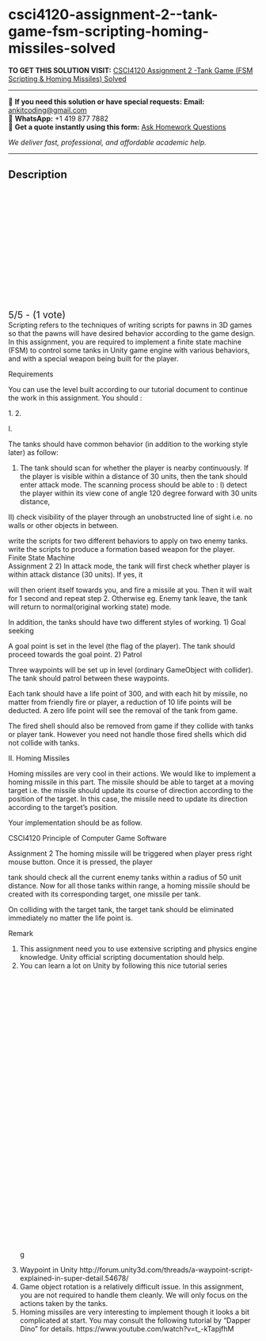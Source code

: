 # csci4120-assignment-2--tank-game-fsm-scripting-homing-missiles-solved
**TO GET THIS SOLUTION VISIT:** [CSCI4120 Assignment 2 -Tank Game (FSM Scripting & Homing Missiles) Solved](https://www.ankitcodinghub.com/product/csci4120-assignment-2-tank-game-fsm-scripting-homing-missiles-solved/)


---

📩 **If you need this solution or have special requests:** **Email:** ankitcoding@gmail.com  
📱 **WhatsApp:** +1 419 877 7882  
📄 **Get a quote instantly using this form:** [Ask Homework Questions](https://www.ankitcodinghub.com/services/ask-homework-questions/)

*We deliver fast, professional, and affordable academic help.*

---

<h2>Description</h2>



<div class="kk-star-ratings kksr-auto kksr-align-center kksr-valign-top" data-payload="{&quot;align&quot;:&quot;center&quot;,&quot;id&quot;:&quot;92216&quot;,&quot;slug&quot;:&quot;default&quot;,&quot;valign&quot;:&quot;top&quot;,&quot;ignore&quot;:&quot;&quot;,&quot;reference&quot;:&quot;auto&quot;,&quot;class&quot;:&quot;&quot;,&quot;count&quot;:&quot;1&quot;,&quot;legendonly&quot;:&quot;&quot;,&quot;readonly&quot;:&quot;&quot;,&quot;score&quot;:&quot;5&quot;,&quot;starsonly&quot;:&quot;&quot;,&quot;best&quot;:&quot;5&quot;,&quot;gap&quot;:&quot;4&quot;,&quot;greet&quot;:&quot;Rate this product&quot;,&quot;legend&quot;:&quot;5\/5 - (1 vote)&quot;,&quot;size&quot;:&quot;24&quot;,&quot;title&quot;:&quot;CSCI4120 Assignment 2 -Tank Game (FSM Scripting \u0026amp; Homing Missiles) Solved&quot;,&quot;width&quot;:&quot;138&quot;,&quot;_legend&quot;:&quot;{score}\/{best} - ({count} {votes})&quot;,&quot;font_factor&quot;:&quot;1.25&quot;}">

<div class="kksr-stars">

<div class="kksr-stars-inactive">
            <div class="kksr-star" data-star="1" style="padding-right: 4px">


<div class="kksr-icon" style="width: 24px; height: 24px;"></div>
        </div>
            <div class="kksr-star" data-star="2" style="padding-right: 4px">


<div class="kksr-icon" style="width: 24px; height: 24px;"></div>
        </div>
            <div class="kksr-star" data-star="3" style="padding-right: 4px">


<div class="kksr-icon" style="width: 24px; height: 24px;"></div>
        </div>
            <div class="kksr-star" data-star="4" style="padding-right: 4px">


<div class="kksr-icon" style="width: 24px; height: 24px;"></div>
        </div>
            <div class="kksr-star" data-star="5" style="padding-right: 4px">


<div class="kksr-icon" style="width: 24px; height: 24px;"></div>
        </div>
    </div>

<div class="kksr-stars-active" style="width: 138px;">
            <div class="kksr-star" style="padding-right: 4px">


<div class="kksr-icon" style="width: 24px; height: 24px;"></div>
        </div>
            <div class="kksr-star" style="padding-right: 4px">


<div class="kksr-icon" style="width: 24px; height: 24px;"></div>
        </div>
            <div class="kksr-star" style="padding-right: 4px">


<div class="kksr-icon" style="width: 24px; height: 24px;"></div>
        </div>
            <div class="kksr-star" style="padding-right: 4px">


<div class="kksr-icon" style="width: 24px; height: 24px;"></div>
        </div>
            <div class="kksr-star" style="padding-right: 4px">


<div class="kksr-icon" style="width: 24px; height: 24px;"></div>
        </div>
    </div>
</div>


<div class="kksr-legend" style="font-size: 19.2px;">
            5/5 - (1 vote)    </div>
    </div>
<div class="page" title="Page 1">
<div class="layoutArea">
<div class="column">
Scripting refers to the techniques of writing scripts for pawns in 3D games so that the pawns will have desired behavior according to the game design. In this assignment, you are required to implement a finite state machine (FSM) to control some tanks in Unity game engine with various behaviors, and with a special weapon being built for the player.

Requirements

You can use the level built according to our tutorial document to continue the work in this assignment. You should :

</div>
</div>
<div class="layoutArea">
<div class="column">
1. 2.

I.

The tanks should have common behavior (in addition to the working style later) as follow:

1) The tank should scan for whether the player is nearby continuously. If the player is visible within a distance of 30 units, then the tank should enter attack mode. The scanning process should be able to : I) detect the player within its view cone of angle 120 degree forward with 30 units distance,

II) check visibility of the player through an unobstructed line of sight i.e. no walls or other objects in between.

</div>
</div>
<div class="layoutArea">
<div class="column">
write the scripts for two different behaviors to apply on two enemy tanks. write the scripts to produce a formation based weapon for the player.

</div>
</div>
<div class="layoutArea">
<div class="column">
Finite State Machine

</div>
</div>
</div>
<div class="page" title="Page 2">
<div class="layoutArea">
<div class="column">
Assignment 2 2) In attack mode, the tank will first check whether player is within attack distance (30 units). If yes, it

will then orient itself towards you, and fire a missile at you. Then it will wait for 1 second and repeat step 2. Otherwise eg. Enemy tank leave, the tank will return to normal(original working state) mode.

In addition, the tanks should have two different styles of working. 1) Goal seeking

A goal point is set in the level (the flag of the player). The tank should proceed towards the goal point. 2) Patrol

Three waypoints will be set up in level (ordinary GameObject with collider). The tank should patrol between these waypoints.

Each tank should have a life point of 300, and with each hit by missile, no matter from friendly fire or player, a reduction of 10 life points will be deducted. A zero life point will see the removal of the tank from game.

The fired shell should also be removed from game if they collide with tanks or player tank. However you need not handle those fired shells which did not collide with tanks.

II. Homing Missiles

Homing missiles are very cool in their actions. We would like to implement a homing missile in this part. The missile should be able to target at a moving target i.e. the missile should update its course of direction according to the position of the target. In this case, the missile need to update its direction according to the target’s position.

Your implementation should be as follow.

</div>
</div>
</div>
<div class="page" title="Page 3">
<div class="layoutArea">
<div class="column">
CSCI4120 Principle of Computer Game Software

Assignment 2 The homing missile will be triggered when player press right mouse button. Once it is pressed, the player

tank should check all the current enemy tanks within a radius of 50 unit distance. Now for all those tanks within range, a homing missile should be created with its corresponding target, one missile per tank.

On colliding with the target tank, the target tank should be eliminated immediately no matter the life point is.

Remark

<ol>
<li>This assignment need you to use extensive scripting and physics engine knowledge. Unity official scripting documentation should help.</li>
<li>You can learn a lot on Unity by following this nice tutorial series
<iframe title="Unity Camera Object: Unity 3D Tutorial (Part 4)" width="980" height="551" data-src="https://www.youtube.com/embed/WNmT6U74Lcc?feature=oembed" frameborder="0" allow="accelerometer; autoplay; clipboard-write; encrypted-media; gyroscope; picture-in-picture" allowfullscreen="" src="data:image/gif;base64,R0lGODlhAQABAAAAACH5BAEKAAEALAAAAAABAAEAAAICTAEAOw==" class="lazyload" data-load-mode="1"></iframe>

g
</li>
<li>Waypoint in Unity http://forum.unity3d.com/threads/a-waypoint-script-explained-in-super-detail.54678/</li>
<li>Game object rotation is a relatively difficult issue. In this assignment, you are not required to handle them cleanly. We will only focus on the actions taken by the tanks.</li>
<li>Homing missiles are very interesting to implement though it looks a bit complicated at start. You may consult the following tutorial by “Dapper Dino” for details. https://www.youtube.com/watch?v=t_-kTapjfhM</li>
</ol>
</div>
</div>
</div>
